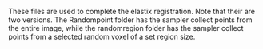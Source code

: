 These files are used to complete the elastix registration. Note that their are two versions. The Randompoint folder has the sampler collect points from the entire image, while the randomregion folder has the sampler collect points from a selected random voxel of a set region size. 

